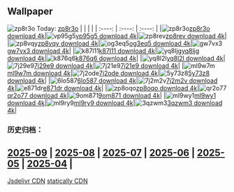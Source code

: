 ## Wallpaper
![zp8r3o](https://w.wallhaven.cc/full/zp/wallhaven-zp8r3o.jpg) Today: [zp8r3o](https://th.wallhaven.cc/small/zp/zp8r3o.jpg)
|      |      |      |
| :----: | :----: | :----: |
|![zp8r3o](https://th.wallhaven.cc/small/zp/zp8r3o.jpg)[zp8r3o download 4k](https://wallhaven.cc/w/zp8r3o)|![vp95g5](https://th.wallhaven.cc/small/vp/vp95g5.jpg)[vp95g5 download 4k](https://wallhaven.cc/w/vp95g5)|![zp8rev](https://th.wallhaven.cc/small/zp/zp8rev.jpg)[zp8rev download 4k](https://wallhaven.cc/w/zp8rev)|
|![zp8vqy](https://th.wallhaven.cc/small/zp/zp8vqy.jpg)[zp8vqy download 4k](https://wallhaven.cc/w/zp8vqy)|![og3eq5](https://th.wallhaven.cc/small/og/og3eq5.jpg)[og3eq5 download 4k](https://wallhaven.cc/w/og3eq5)|![gw7vx3](https://th.wallhaven.cc/small/gw/gw7vx3.jpg)[gw7vx3 download 4k](https://wallhaven.cc/w/gw7vx3)|
|![k87l11](https://th.wallhaven.cc/small/k8/k87l11.jpg)[k87l11 download 4k](https://wallhaven.cc/w/k87l11)|![yq8ljg](https://th.wallhaven.cc/small/yq/yq8ljg.jpg)[yq8ljg download 4k](https://wallhaven.cc/w/yq8ljg)|![k876q6](https://th.wallhaven.cc/small/k8/k876q6.jpg)[k876q6 download 4k](https://wallhaven.cc/w/k876q6)|
|![yq8l2l](https://th.wallhaven.cc/small/yq/yq8l2l.jpg)[yq8l2l download 4k](https://wallhaven.cc/w/yq8l2l)|![7j29e9](https://th.wallhaven.cc/small/7j/7j29e9.jpg)[7j29e9 download 4k](https://wallhaven.cc/w/7j29e9)|![7j21e9](https://th.wallhaven.cc/small/7j/7j21e9.jpg)[7j21e9 download 4k](https://wallhaven.cc/w/7j21e9)|
|![ml9w7m](https://th.wallhaven.cc/small/ml/ml9w7m.jpg)[ml9w7m download 4k](https://wallhaven.cc/w/ml9w7m)|![7j2ode](https://th.wallhaven.cc/small/7j/7j2ode.jpg)[7j2ode download 4k](https://wallhaven.cc/w/7j2ode)|![5y73z8](https://th.wallhaven.cc/small/5y/5y73z8.jpg)[5y73z8 download 4k](https://wallhaven.cc/w/5y73z8)|
|![6lo587](https://th.wallhaven.cc/small/6l/6lo587.jpg)[6lo587 download 4k](https://wallhaven.cc/w/6lo587)|![7j2m2v](https://th.wallhaven.cc/small/7j/7j2m2v.jpg)[7j2m2v download 4k](https://wallhaven.cc/w/7j2m2v)|![e871dr](https://th.wallhaven.cc/small/e8/e871dr.jpg)[e871dr download 4k](https://wallhaven.cc/w/e871dr)|
|![zp8oqo](https://th.wallhaven.cc/small/zp/zp8oqo.jpg)[zp8oqo download 4k](https://wallhaven.cc/w/zp8oqo)|![qr2o77](https://th.wallhaven.cc/small/qr/qr2o77.jpg)[qr2o77 download 4k](https://wallhaven.cc/w/qr2o77)|![9om871](https://th.wallhaven.cc/small/9o/9om871.jpg)[9om871 download 4k](https://wallhaven.cc/w/9om871)|
|![ml9wy1](https://th.wallhaven.cc/small/ml/ml9wy1.jpg)[ml9wy1 download 4k](https://wallhaven.cc/w/ml9wy1)|![ml9ry9](https://th.wallhaven.cc/small/ml/ml9ry9.jpg)[ml9ry9 download 4k](https://wallhaven.cc/w/ml9ry9)|![3qzwm3](https://th.wallhaven.cc/small/3q/3qzwm3.jpg)[3qzwm3 download 4k](https://wallhaven.cc/w/3qzwm3)|

### 历史归档：
[2025-09](https://github.com/april-projects/april-wallpaper/tree/main/picture/2025-09/) | [2025-08](https://github.com/april-projects/april-wallpaper/tree/main/picture/2025-08/) | [2025-07](https://github.com/april-projects/april-wallpaper/tree/main/picture/2025-07/) | [2025-06](https://github.com/april-projects/april-wallpaper/tree/main/picture/2025-06/) | [2025-05](https://github.com/april-projects/april-wallpaper/tree/main/picture/2025-05/) | [2025-04](https://github.com/april-projects/april-wallpaper/tree/main/picture/2025-04/) | 
---
[Jsdelivr CDN](https://cdn.jsdelivr.net/gh/april-projects/april-wallpaper/api.json)
[statically CDN](https://cdn.statically.io/gh/april-projects/april-wallpaper/main/api.json)